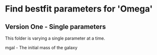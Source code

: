Find bestfit parameters for 'Omega'
===========================================

Version One - Single parameters
-----------------------------------

This folder is varying a single parameter at a time.

mgal - The initial mass of the galaxy
